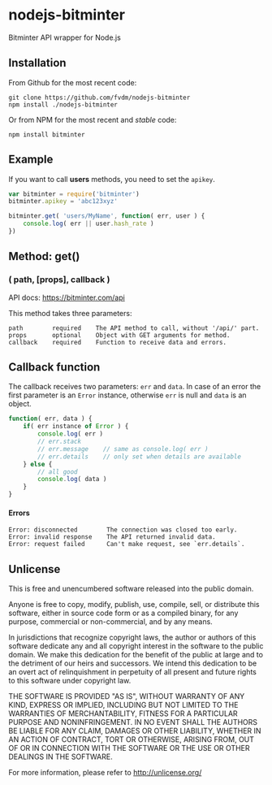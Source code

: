 nodejs-bitminter
================

Bitminter API wrapper for Node.js


Installation
------------

From Github for the most recent code:

	git clone https://github.com/fvdm/nodejs-bitminter
	npm install ./nodejs-bitminter

Or from NPM for the most recent and *stable* code:

	npm install bitminter
	

Example
-------

If you want to call **users** methods, you need to set the `apikey`.

```js
var bitminter = require('bitminter')
bitminter.apikey = 'abc123xyz'

bitminter.get( 'users/MyName', function( err, user ) {
	console.log( err || user.hash_rate )
})
```


Method: get()
-------------
### ( path, [props], callback )

API docs: <https://bitminter.com/api>

This method takes three parameters:

	path        required    The API method to call, without '/api/' part.
	props       optional    Object with GET arguments for method.
	callback    required    Function to receive data and errors.


Callback function
-----------------

The callback receives two parameters: `err` and `data`. In case of an error the first parameter is an `Error` instance, otherwise `err` is null and `data` is an object.

```js
function( err, data ) {
	if( err instance of Error ) {
		console.log( err )
		// err.stack
		// err.message    // same as console.log( err )
		// err.details    // only set when details are available
	} else {
		// all good
		console.log( data )
	}
}
```


#### Errors

	Error: disconnected        The connection was closed too early.
	Error: invalid response    The API returned invalid data.
	Error: request failed      Can't make request, see `err.details`.


Unlicense
---------

This is free and unencumbered software released into the public domain.

Anyone is free to copy, modify, publish, use, compile, sell, or
distribute this software, either in source code form or as a compiled
binary, for any purpose, commercial or non-commercial, and by any
means.

In jurisdictions that recognize copyright laws, the author or authors
of this software dedicate any and all copyright interest in the
software to the public domain. We make this dedication for the benefit
of the public at large and to the detriment of our heirs and
successors. We intend this dedication to be an overt act of
relinquishment in perpetuity of all present and future rights to this
software under copyright law.

THE SOFTWARE IS PROVIDED "AS IS", WITHOUT WARRANTY OF ANY KIND,
EXPRESS OR IMPLIED, INCLUDING BUT NOT LIMITED TO THE WARRANTIES OF
MERCHANTABILITY, FITNESS FOR A PARTICULAR PURPOSE AND NONINFRINGEMENT.
IN NO EVENT SHALL THE AUTHORS BE LIABLE FOR ANY CLAIM, DAMAGES OR
OTHER LIABILITY, WHETHER IN AN ACTION OF CONTRACT, TORT OR OTHERWISE,
ARISING FROM, OUT OF OR IN CONNECTION WITH THE SOFTWARE OR THE USE OR
OTHER DEALINGS IN THE SOFTWARE.

For more information, please refer to <http://unlicense.org/>
